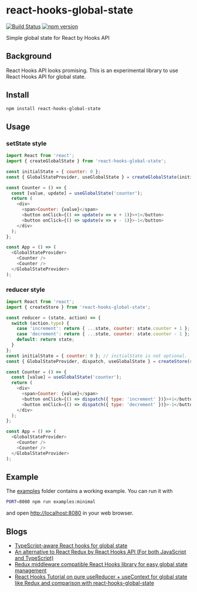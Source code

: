 react-hooks-global-state
========================

[![Build Status](https://travis-ci.com/dai-shi/react-hooks-global-state.svg?branch=master)](https://travis-ci.com/dai-shi/react-hooks-global-state)
[![npm version](https://badge.fury.io/js/react-hooks-global-state.svg)](https://badge.fury.io/js/react-hooks-global-state)

Simple global state for React by Hooks API

Background
----------

React Hooks API looks promising.
This is an experimental library to use React Hooks API for global state.

Install
-------

```bash
npm install react-hooks-global-state
```

Usage
-----

### setState style

```javascript
import React from 'react';
import { createGlobalState } from 'react-hooks-global-state';

const initialState = { counter: 0 };
const { GlobalStateProvider, useGlobalState } = createGlobalState(initialState);

const Counter = () => {
  const [value, update] = useGlobalState('counter');
  return (
    <div>
      <span>Counter: {value}</span>
      <button onClick={() => update(v => v + 1)}>+1</button>
      <button onClick={() => update(v => v - 1)}>-1</button>
    </div>
  );
};

const App = () => (
  <GlobalStateProvider>
    <Counter />
    <Counter />
  </GlobalStateProvider>
);
```

### reducer style

```javascript
import React from 'react';
import { createStore } from 'react-hooks-global-state';

const reducer = (state, action) => {
  switch (action.type) {
    case 'increment': return { ...state, counter: state.counter + 1 };
    case 'decrement': return { ...state, counter: state.counter - 1 };
    default: return state;
  }
};
const initialState = { counter: 0 }; // initialState is not optional.
const { GlobalStateProvider, dispatch, useGlobalState } = createStore(reducer, initialState);

const Counter = () => {
  const [value] = useGlobalState('counter');
  return (
    <div>
      <span>Counter: {value}</span>
      <button onClick={() => dispatch({ type: 'increment' })}>+1</button>
      <button onClick={() => dispatch({ type: 'decrement' })}>-1</button>
    </div>
  );
};

const App = () => (
  <GlobalStateProvider>
    <Counter />
    <Counter />
  </GlobalStateProvider>
);
```

Example
-------

The [examples](examples) folder contains a working example.
You can run it with

```bash
PORT=8080 npm run examples:minimal
```

and open <http://localhost:8080> in your web browser.

Blogs
-----

- [TypeScript-aware React hooks for global state](https://medium.com/@dai_shi/typescript-aware-react-hooks-for-global-state-b6e2dfc0e9a7)
- [An alternative to React Redux by React Hooks API (For both JavaScript and TypeScript)](https://medium.com/@dai_shi/an-alternative-to-react-redux-by-react-hooks-api-for-both-javascript-and-typescript-c5e9a351ba0b)
- [Redux middleware compatible React Hooks library for easy global state management](https://medium.com/@dai_shi/redux-middleware-compatible-react-hooks-library-for-easy-global-state-management-4fe73623e69e)
- [React Hooks Tutorial on pure useReducer + useContext for global state like Redux and comparison with react-hooks-global-state](https://medium.com/@dai_shi/react-hooks-tutorial-for-pure-usereducer-usecontext-for-global-state-like-redux-and-comparison-dd3da5053624)
